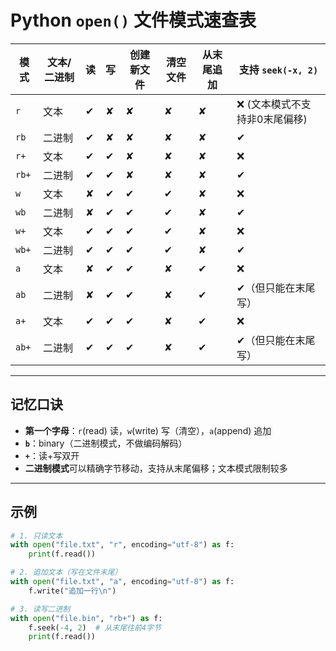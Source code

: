 # Python `open()` 文件模式速查表

| 模式 | 文本/二进制 | 读 | 写 | 创建新文件 | 清空文件 | 从末尾追加 | 支持 `seek(-x, 2)` |
|------|-------------|----|----|------------|----------|-------------|-------------------|
| `r`   | 文本        | ✔  | ✘  | ✘          | ✘        | ✘           | ❌ (文本模式不支持非0末尾偏移) |
| `rb`  | 二进制      | ✔  | ✘  | ✘          | ✘        | ✘           | ✔ |
| `r+`  | 文本        | ✔  | ✔  | ✘          | ✘        | ✘           | ❌ |
| `rb+` | 二进制      | ✔  | ✔  | ✘          | ✘        | ✘           | ✔ |
| `w`   | 文本        | ✘  | ✔  | ✔          | ✔        | ✘           | ❌ |
| `wb`  | 二进制      | ✘  | ✔  | ✔          | ✔        | ✘           | ✔ |
| `w+`  | 文本        | ✔  | ✔  | ✔          | ✔        | ✘           | ❌ |
| `wb+` | 二进制      | ✔  | ✔  | ✔          | ✔        | ✘           | ✔ |
| `a`   | 文本        | ✘  | ✔  | ✔          | ✘        | ✔           | ❌ |
| `ab`  | 二进制      | ✘  | ✔  | ✔          | ✘        | ✔           | ✔（但只能在末尾写） |
| `a+`  | 文本        | ✔  | ✔  | ✔          | ✘        | ✔           | ❌ |
| `ab+` | 二进制      | ✔  | ✔  | ✔          | ✘        | ✔           | ✔（但只能在末尾写） |

---

## 记忆口诀
- **第一个字母**：`r`(read) 读，`w`(write) 写（清空），`a`(append) 追加  
- **`b`**：binary（二进制模式，不做编码解码）  
- **`+`**：读+写双开  
- **二进制模式**可以精确字节移动，支持从末尾偏移；文本模式限制较多  

---

## 示例
```python
# 1. 只读文本
with open("file.txt", "r", encoding="utf-8") as f:
    print(f.read())

# 2. 追加文本（写在文件末尾）
with open("file.txt", "a", encoding="utf-8") as f:
    f.write("追加一行\n")

# 3. 读写二进制
with open("file.bin", "rb+") as f:
    f.seek(-4, 2)  # 从末尾往前4字节
    print(f.read())
```
